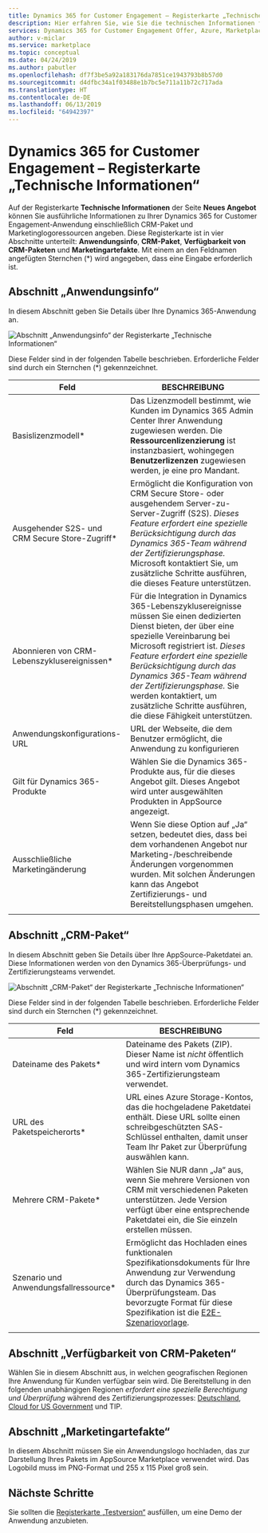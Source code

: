 ```yaml
---
title: Dynamics 365 for Customer Engagement – Registerkarte „Technische Informationen“ | Azure Marketplace
description: Hier erfahren Sie, wie Sie die technischen Informationen für eine Dynamics 365 for Customer Engagement-Anwendung auf AppSource Marketplace angeben.
services: Dynamics 365 for Customer Engagement Offer, Azure, Marketplace, Cloud Partner Portal, AppSource
author: v-miclar
ms.service: marketplace
ms.topic: conceptual
ms.date: 04/24/2019
ms.author: pabutler
ms.openlocfilehash: df7f3be5a92a183176da7851ce1943793b8b57d0
ms.sourcegitcommit: d4dfbc34a1f03488e1b7bc5e711a11b72c717ada
ms.translationtype: HT
ms.contentlocale: de-DE
ms.lasthandoff: 06/13/2019
ms.locfileid: "64942397"
---
```

# <a name="dynamics-365-for-customer-engagement-technical-info-tab"></a>Dynamics 365 for Customer Engagement – Registerkarte „Technische Informationen“

Auf der Registerkarte **Technische Informationen** der Seite **Neues Angebot** können Sie ausführliche Informationen zu Ihrer Dynamics 365 for Customer Engagement-Anwendung einschließlich CRM-Paket und Marketinglogoressourcen angeben.  Diese Registerkarte ist in vier Abschnitte unterteilt: **Anwendungsinfo**, **CRM-Paket**, **Verfügbarkeit von CRM-Paketen** und **Marketingartefakte**. Mit einem an den Feldnamen angefügten Sternchen (*) wird angegeben, dass eine Eingabe erforderlich ist. 


## <a name="application-info-section"></a>Abschnitt „Anwendungsinfo“

In diesem Abschnitt geben Sie Details über Ihre Dynamics 365-Anwendung an.

![Abschnitt „Anwendungsinfo“ der Registerkarte „Technische Informationen“](./media/dynce-technical-info-tab1.png)

Diese Felder sind in der folgenden Tabelle beschrieben. Erforderliche Felder sind durch ein Sternchen (*) gekennzeichnet.

|      Feld                    |    BESCHREIBUNG                  |
|    ---------                  |  ---------------                |
|   Basislizenzmodell\*          |  Das Lizenzmodell bestimmt, wie Kunden im Dynamics 365 Admin Center Ihrer Anwendung zugewiesen werden. Die **Ressourcenlizenzierung** ist instanzbasiert, wohingegen **Benutzerlizenzen** zugewiesen werden, je eine pro Mandant.  |
|  Ausgehender S2S- und CRM Secure Store-Zugriff\* |  Ermöglicht die Konfiguration von CRM Secure Store- oder ausgehendem Server-zu-Server-Zugriff (S2S). *Dieses Feature erfordert eine spezielle Berücksichtigung durch das Dynamics 365-Team während der Zertifizierungsphase.* Microsoft kontaktiert Sie, um zusätzliche Schritte ausführen, die dieses Feature unterstützen.  |
| Abonnieren von CRM-Lebenszyklusereignissen\* | Für die Integration in Dynamics 365-Lebenszyklusereignisse müssen Sie einen dedizierten Dienst bieten, der über eine spezielle Vereinbarung bei Microsoft registriert ist. *Dieses Feature erfordert eine spezielle Berücksichtigung durch das Dynamics 365-Team während der Zertifizierungsphase.* Sie werden kontaktiert, um zusätzliche Schritte ausführen, die diese Fähigkeit unterstützen.  |
| Anwendungskonfigurations-URL | URL der Webseite, die dem Benutzer ermöglicht, die Anwendung zu konfigurieren |
| Gilt für Dynamics 365-Produkte  | Wählen Sie die Dynamics 365-Produkte aus, für die dieses Angebot gilt. Dieses Angebot wird unter ausgewählten Produkten in AppSource angezeigt.  |
| Ausschließliche Marketingänderung         | Wenn Sie diese Option auf „Ja“ setzen, bedeutet dies, dass bei dem vorhandenen Angebot nur Marketing-/beschreibende Änderungen vorgenommen wurden.  Mit solchen Änderungen kann das Angebot Zertifizierungs- und Bereitstellungsphasen umgehen.  |
|  |  |


## <a name="crm-package-section"></a>Abschnitt „CRM-Paket“

In diesem Abschnitt geben Sie Details über Ihre AppSource-Paketdatei an.  Diese Informationen werden von den Dynamics 365-Überprüfungs- und Zertifizierungsteams verwendet.

![Abschnitt „CRM-Paket“ der Registerkarte „Technische Informationen“](./media/dynce-technical-info-tab2.png)

Diese Felder sind in der folgenden Tabelle beschrieben.  Erforderliche Felder sind durch ein Sternchen (*) gekennzeichnet.

|      Feld                    |    BESCHREIBUNG                  |
|    ---------                  |  ---------------                |
|  Dateiname des Pakets\*     |  Dateiname des Pakets (ZIP).  Dieser Name ist *nicht* öffentlich und wird intern vom Dynamics 365-Zertifizierungsteam verwendet.  |
|  URL des Paketspeicherorts\*      |  URL eines Azure Storage-Kontos, das die hochgeladene Paketdatei enthält. Diese URL sollte einen schreibgeschützten SAS-Schlüssel enthalten, damit unser Team Ihr Paket zur Überprüfung auswählen kann.  |
| Mehrere CRM-Pakete\*     | Wählen Sie NUR dann „Ja“ aus, wenn Sie mehrere Versionen von CRM mit verschiedenen Paketen unterstützen.  Jede Version verfügt über eine entsprechende Paketdatei ein, die Sie einzeln erstellen müssen.  |
| Szenario und Anwendungsfallressource\*   | Ermöglicht das Hochladen eines funktionalen Spezifikationsdokuments für Ihre Anwendung zur Verwendung durch das Dynamics 365-Überprüfungsteam.  Das bevorzugte Format für diese Spezifikation ist die [E2E-Szenariovorlage](https://isvdocumentation.blob.core.windows.net/d365documentation/Power%20Platform%20E2E%20document.docx).  |
|  |  |


## <a name="crm-package-availability-section"></a>Abschnitt „Verfügbarkeit von CRM-Paketen“

Wählen Sie in diesem Abschnitt aus, in welchen geografischen Regionen Ihre Anwendung für Kunden verfügbar sein wird.  Die Bereitstellung in den folgenden unabhängigen Regionen *erfordert eine spezielle Berechtigung und Überprüfung* während des Zertifizierungsprozesses: [Deutschland](https://docs.microsoft.com/azure/germany/), [Cloud for US Government](https://docs.microsoft.com/azure/azure-government/documentation-government-welcome) und TIP.


## <a name="marketing-artifacts-section"></a>Abschnitt „Marketingartefakte“

In diesem Abschnitt müssen Sie ein Anwendungslogo hochladen, das zur Darstellung Ihres Pakets im AppSource Marketplace verwendet wird.  Das Logobild muss im PNG-Format und 255 x 115 Pixel groß sein.


## <a name="next-steps"></a>Nächste Schritte

Sie sollten die [Registerkarte „Testversion“](./cpp-testdrive-tab.md) ausfüllen, um eine Demo der Anwendung anzubieten.
